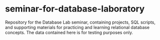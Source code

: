 # seminar-for-database-laboratory
Repository for the Database Lab seminar, containing projects, SQL scripts, and supporting materials for practicing and learning relational database concepts. The data contained here is for testing purposes only.
